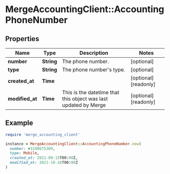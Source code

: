 # MergeAccountingClient::AccountingPhoneNumber

## Properties

| Name | Type | Description | Notes |
| ---- | ---- | ----------- | ----- |
| **number** | **String** | The phone number. | [optional] |
| **type** | **String** | The phone number&#39;s type. | [optional] |
| **created_at** | **Time** |  | [optional][readonly] |
| **modified_at** | **Time** | This is the datetime that this object was last updated by Merge | [optional][readonly] |

## Example

```ruby
require 'merge_accounting_client'

instance = MergeAccountingClient::AccountingPhoneNumber.new(
  number: +3198675309,
  type: Mobile,
  created_at: 2021-09-15T00:00Z,
  modified_at: 2021-10-16T00:00Z
)
```

